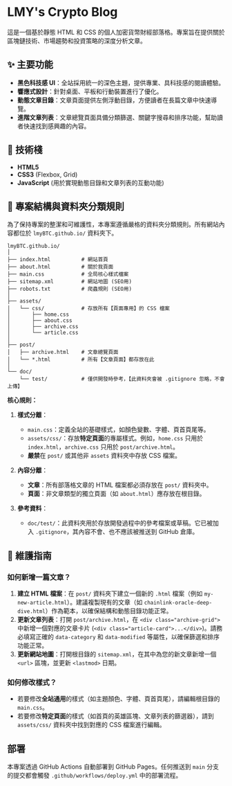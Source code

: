# LMY's Crypto Blog

這是一個基於靜態 HTML 和 CSS 的個人加密貨幣財經部落格。專案旨在提供關於區塊鏈技術、市場趨勢和投資策略的深度分析文章。

## ✨ 主要功能

- **黑色科技感 UI**：全站採用統一的深色主題，提供專業、具科技感的閱讀體驗。
- **響應式設計**：針對桌面、平板和行動裝置進行了優化。
- **動態文章目錄**：文章頁面提供左側浮動目錄，方便讀者在長篇文章中快速導覽。
- **進階文章列表**：文章總覽頁面具備分類篩選、關鍵字搜尋和排序功能，幫助讀者快速找到感興趣的內容。

## 🚀 技術棧

- **HTML5**
- **CSS3** (Flexbox, Grid)
- **JavaScript** (用於實現動態目錄和文章列表的互動功能)

## 📂 專案結構與資料夾分類規則

為了保持專案的整潔和可維護性，本專案遵循嚴格的資料夾分類規則。所有網站內容都位於 `lmyBTC.github.io/` 資料夾下。

```
lmyBTC.github.io/
│
├── index.html          # 網站首頁
├── about.html          # 關於我頁面
├── main.css            # 全局核心樣式檔案
├── sitemap.xml         # 網站地圖 (SEO用)
├── robots.txt          # 爬蟲規則 (SEO用)
│
├── assets/
│   └── css/            # 存放所有【頁面專用】的 CSS 檔案
│       ├── home.css
│       ├── about.css
│       ├── archive.css
│       └── article.css
│
├── post/
│   ├── archive.html    # 文章總覽頁面
│   └── *.html          # 所有【文章頁面】都存放在此
│
└── doc/
    └── test/           # 僅供開發時參考，【此資料夾會被 .gitignore 忽略，不會上傳】

```

**核心規則：**

1.  **樣式分離**：
    - `main.css`：定義全站的基礎樣式，如顏色變數、字體、頁首頁尾等。
    - `assets/css/`：存放**特定頁面**的專屬樣式。例如，`home.css` 只用於 `index.html`，`archive.css` 只用於 `post/archive.html`。
    - **嚴禁**在 `post/` 或其他非 `assets` 資料夾中存放 CSS 檔案。

2.  **內容分離**：
    - **文章**：所有部落格文章的 HTML 檔案都必須存放在 `post/` 資料夾中。
    - **頁面**：非文章類型的獨立頁面（如 `about.html`）應存放在根目錄。

3.  **參考資料**：
    - `doc/test/`：此資料夾用於存放開發過程中的參考檔案或草稿。它已被加入 `.gitignore`，其內容不會、也不應該被推送到 GitHub 倉庫。

## 🔧 維護指南

### 如何新增一篇文章？

1.  **建立 HTML 檔案**：在 `post/` 資料夾下建立一個新的 `.html` 檔案（例如 `my-new-article.html`）。建議複製現有的文章（如 `chainlink-oracle-deep-dive.html`）作為範本，以確保結構和動態目錄功能正常。
2.  **更新文章列表**：打開 `post/archive.html`，在 `<div class="archive-grid">` 中新增一個對應的文章卡片 (`<div class="article-card">...</div>`)。請務必填寫正確的 `data-category` 和 `data-modified` 等屬性，以確保篩選和排序功能正常。
3.  **更新網站地圖**：打開根目錄的 `sitemap.xml`，在其中為您的新文章新增一個 `<url>` 區塊，並更新 `<lastmod>` 日期。

### 如何修改樣式？

-   若要修改**全站通用**的樣式（如主題顏色、字體、頁首頁尾），請編輯根目錄的 `main.css`。
-   若要修改**特定頁面**的樣式（如首頁的英雄區塊、文章列表的篩選器），請到 `assets/css/` 資料夾中找到對應的 CSS 檔案進行編輯。

## 部署

本專案透過 GitHub Actions 自動部署到 GitHub Pages。任何推送到 `main` 分支的提交都會觸發 `.github/workflows/deploy.yml` 中的部署流程。